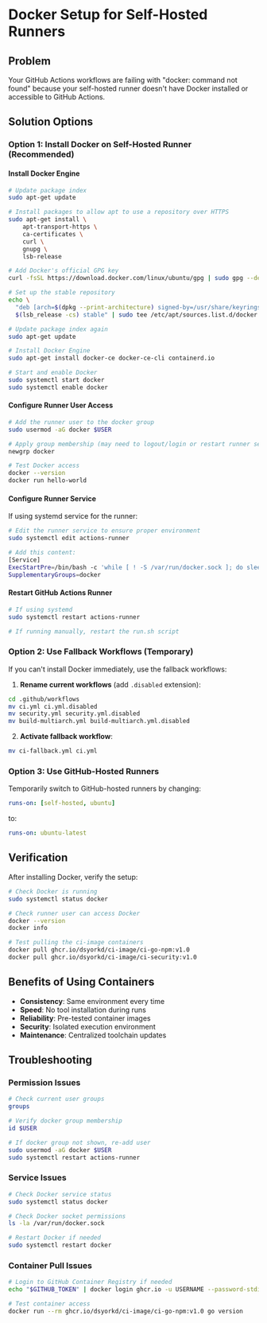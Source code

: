 # Docker Setup for Self-Hosted Runners

## Problem

Your GitHub Actions workflows are failing with "docker: command not found" because your self-hosted runner doesn't have Docker installed or accessible to GitHub Actions.

## Solution Options

### Option 1: Install Docker on Self-Hosted Runner (Recommended)

#### Install Docker Engine

```bash
# Update package index
sudo apt-get update

# Install packages to allow apt to use a repository over HTTPS
sudo apt-get install \
    apt-transport-https \
    ca-certificates \
    curl \
    gnupg \
    lsb-release

# Add Docker's official GPG key
curl -fsSL https://download.docker.com/linux/ubuntu/gpg | sudo gpg --dearmor -o /usr/share/keyrings/docker-archive-keyring.gpg

# Set up the stable repository
echo \
  "deb [arch=$(dpkg --print-architecture) signed-by=/usr/share/keyrings/docker-archive-keyring.gpg] https://download.docker.com/linux/ubuntu \
  $(lsb_release -cs) stable" | sudo tee /etc/apt/sources.list.d/docker.list > /dev/null

# Update package index again
sudo apt-get update

# Install Docker Engine
sudo apt-get install docker-ce docker-ce-cli containerd.io

# Start and enable Docker
sudo systemctl start docker
sudo systemctl enable docker
```

#### Configure Runner User Access

```bash
# Add the runner user to the docker group
sudo usermod -aG docker $USER

# Apply group membership (may need to logout/login or restart runner service)
newgrp docker

# Test Docker access
docker --version
docker run hello-world
```

#### Configure Runner Service

If using systemd service for the runner:

```bash
# Edit the runner service to ensure proper environment
sudo systemctl edit actions-runner

# Add this content:
[Service]
ExecStartPre=/bin/bash -c 'while [ ! -S /var/run/docker.sock ]; do sleep 1; done'
SupplementaryGroups=docker
```

#### Restart GitHub Actions Runner

```bash
# If using systemd
sudo systemctl restart actions-runner

# If running manually, restart the run.sh script
```

### Option 2: Use Fallback Workflows (Temporary)

If you can't install Docker immediately, use the fallback workflows:

1. **Rename current workflows** (add `.disabled` extension):
```bash
cd .github/workflows
mv ci.yml ci.yml.disabled
mv security.yml security.yml.disabled  
mv build-multiarch.yml build-multiarch.yml.disabled
```

2. **Activate fallback workflow**:
```bash
mv ci-fallback.yml ci.yml
```

### Option 3: Use GitHub-Hosted Runners

Temporarily switch to GitHub-hosted runners by changing:

```yaml
runs-on: [self-hosted, ubuntu]
```

to:

```yaml
runs-on: ubuntu-latest
```

## Verification

After installing Docker, verify the setup:

```bash
# Check Docker is running
sudo systemctl status docker

# Check runner user can access Docker
docker --version
docker info

# Test pulling the ci-image containers
docker pull ghcr.io/dsyorkd/ci-image/ci-go-npm:v1.0
docker pull ghcr.io/dsyorkd/ci-image/ci-security:v1.0
```

## Benefits of Using Containers

- **Consistency**: Same environment every time
- **Speed**: No tool installation during runs  
- **Reliability**: Pre-tested container images
- **Security**: Isolated execution environment
- **Maintenance**: Centralized toolchain updates

## Troubleshooting

### Permission Issues

```bash
# Check current user groups
groups

# Verify docker group membership
id $USER

# If docker group not shown, re-add user
sudo usermod -aG docker $USER
sudo systemctl restart actions-runner
```

### Service Issues

```bash
# Check Docker service status
sudo systemctl status docker

# Check Docker socket permissions
ls -la /var/run/docker.sock

# Restart Docker if needed
sudo systemctl restart docker
```

### Container Pull Issues

```bash
# Login to GitHub Container Registry if needed
echo "$GITHUB_TOKEN" | docker login ghcr.io -u USERNAME --password-stdin

# Test container access
docker run --rm ghcr.io/dsyorkd/ci-image/ci-go-npm:v1.0 go version
```